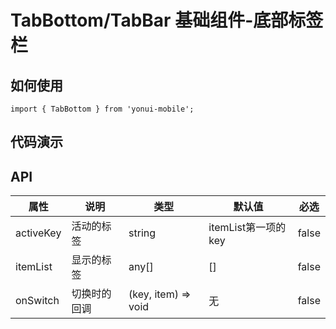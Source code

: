 # TabBottom/TabBar 基础组件-底部标签栏
## 如何使用

```
import { TabBottom } from 'yonui-mobile';

```

## 代码演示


## API

属性 | 说明 | 类型 | 默认值 | 必选
----|-----|------|------|------
activeKey | 活动的标签 | string | itemList第一项的key | false
itemList | 显示的标签 | any[] | [] | false
onSwitch | 切换时的回调 | (key, item) => void | 无 | false
